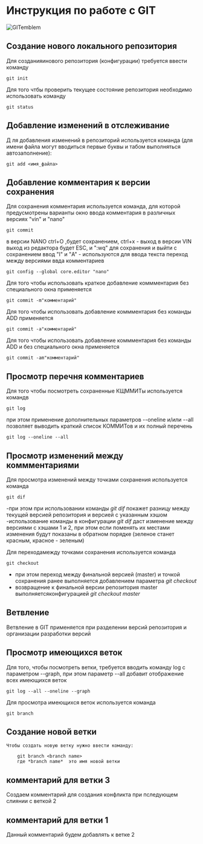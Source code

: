# **Инструкция по работе с GIT**

![GITemblem](img\git1.jpg)
 
## Создание нового локального репозитория
Для созданияинового репозитория  (конфигурации) требуется ввести команду

    git init

Для того чтбы проверить текущее состояние репозитория необходимо использовать команду

    git status

## Добавление изменений в отслеживание

Д ля добавления изменений в репозиторий используется команда (для имени файла могут вводиться первые буквы и табом выполняться автозаполнение):

    git add <имя_файла>

## Добавление комментария к версии сохранения

Для сохранения комментария используется команда, для которой предусмотрены варианты окно ввода комментария в различных версиях  "vin" и "nano"

    git commit

в версии NANO ctrl+O ,будет сохранением, ctrl+x - выход 
в версии VIN выход из редактора будет ESC, и ":wq" для сохранения и выйти с сохранением 
ввод "I" и "A" - используются для ввода текста
переход между версиями ввда комментариев 

    git config --global core.editor "nano"

Для того чтобы использовать краткое добавление коммментария без специального окна применяется

    git commit -m"комментарий"

Для того чтобы использовать добавление коммментария без команды ADD применяется

    git commit -a"комментарий"

Для того чтобы использовать добавление коммментария без команды ADD и без специального окна применяется

    git commit -am"комментарий"

 ## Просмотр перечня комментариев

 Для того чтобы посмотреть сохраненные КЩММИТы используется командв 

    git log

при этом применение дополнительных параметров --oneline и/или --all позволяет выводить краткий список КОММИТов и их полный перечень

    git log --oneline --all

## Просмотр изменений между коммментариями

Для просмотра изменений между точками сохранения используется команда

    git dif

-при этом при использовании команды *git dif <hash>* покажет разницу между текущей версией репозитория и версией с указанным хэшом
-использование команды в конфигурации *git dif <hash1><hash2>* даст изменение между версиями с хэшами 1 и 2, при этом если поменять их местами изменения будут показаны в обратном порядке (зеленое станет красным, красное - зеленым)

Для переходамежду точками сохранения используется команда 

    git checkout

- при этом переход между финальной версией (master) и точкой сохранения ранее <hash> выполняется добавлением параметра  *git checkout <hash>*
- возвращение к финальной версии репозитория master выполняетсяконфигурацией  *git checkout master*

## Ветвление
  
  Ветвление в GIT применяется при разделении версий репозитория и организации разработки версий

  ## Просмотр имеющихся веток

  Для того, чтобы посмотреть ветки, требуется вводить команду log с параметром --graph, при этом параметр --all добавит отображение всех имеющихся веток

    git log --all --oneline --graph

Для просмотра имеющихся веток используется команда

    git branch

## Создание новой ветки
    Чтобы создать новую ветку нужно ввести команду:

        git branch <branch name>
        где *branch name*  это имя новой ветки

## комментарий для ветки 3
 Создаем комментарий для создания конфликта при пследующем слиянии с веткой 2
 
## комментарий для ветки 1
 Данный комментарий будем добавлять к ветке 2
 